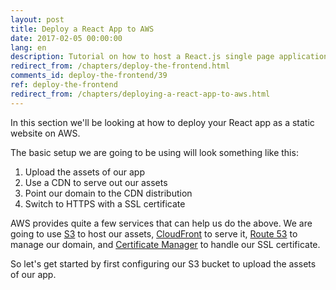 ```yaml
---
layout: post
title: Deploy a React App to AWS
date: 2017-02-05 00:00:00
lang: en
description: Tutorial on how to host a React.js single page application on AWS S3 and CloudFront.
redirect_from: /chapters/deploy-the-frontend.html
comments_id: deploy-the-frontend/39
ref: deploy-the-frontend
redirect_from: /chapters/deploying-a-react-app-to-aws.html
---
```


In this section we'll be looking at how to deploy your React app as a static website on AWS.

The basic setup we are going to be using will look something like this:

1. Upload the assets of our app
2. Use a CDN to serve out our assets
3. Point our domain to the CDN distribution
4. Switch to HTTPS with a SSL certificate

AWS provides quite a few services that can help us do the above. We are going to use [S3](https://aws.amazon.com/s3/) to host our assets, [CloudFront](https://aws.amazon.com/cloudfront/) to serve it, [Route 53](https://aws.amazon.com/route53/) to manage our domain, and [Certificate Manager](https://aws.amazon.com/certificate-manager/) to handle our SSL certificate.

So let's get started by first configuring our S3 bucket to upload the assets of our app.

